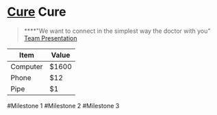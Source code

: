  [Cure](http://www.mediafire.com/convkey/4d36/40hzip52ed334c72g.jpg) Cure
=============
 > ****"We want to connect in the simplest way the doctor with you” <br>
  [Team Presentation](http://www.mediafire.com/view/9bu6pj981spe3jp/Team.pdf)
  


Item     | Value
-------- | ---
Computer | $1600
Phone    | $12
Pipe     | $1

#Milestone 1
#Milestone 2
#Milestone 3
